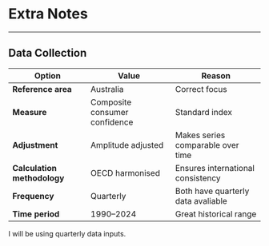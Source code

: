 # Extra Notes

---

## Data Collection

| Option                      | Value                         | Reason                             |
| --------------------------- | ----------------------------- | ---------------------------------  |
| **Reference area**          | Australia                     | Correct focus                      |
| **Measure**                 | Composite consumer confidence | Standard index                     |
| **Adjustment**              | Amplitude adjusted            | Makes series comparable over time  |
| **Calculation methodology** | OECD harmonised               | Ensures international consistency  |
| **Frequency**               | Quarterly                     | Both have quarterly data avaliable |
| **Time period**             | 1990–2024                     | Great historical range             |

I will be using quarterly data inputs.
